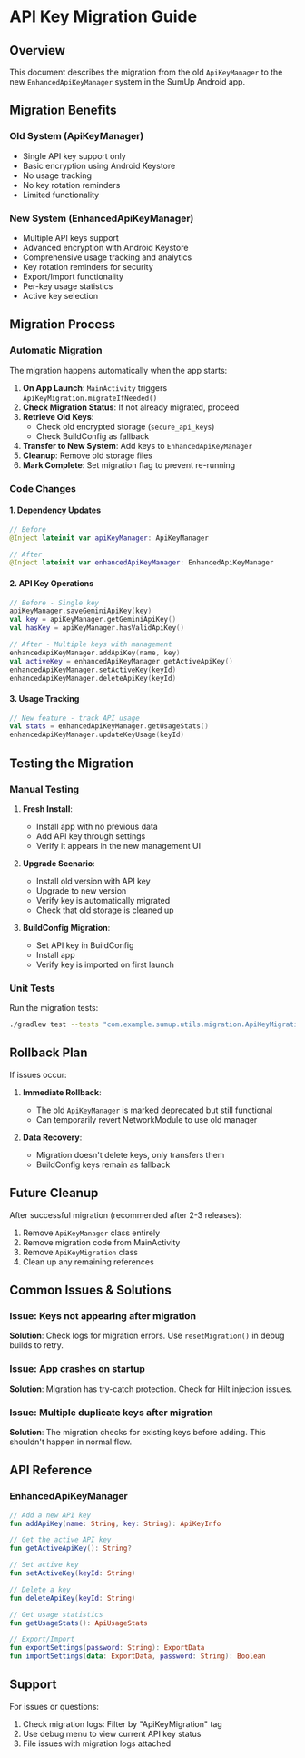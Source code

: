 # API Key Migration Guide

## Overview

This document describes the migration from the old `ApiKeyManager` to the new `EnhancedApiKeyManager` system in the SumUp Android app.

## Migration Benefits

### Old System (ApiKeyManager)
- Single API key support only
- Basic encryption using Android Keystore
- No usage tracking
- No key rotation reminders
- Limited functionality

### New System (EnhancedApiKeyManager)
- Multiple API keys support
- Advanced encryption with Android Keystore
- Comprehensive usage tracking and analytics
- Key rotation reminders for security
- Export/Import functionality
- Per-key usage statistics
- Active key selection

## Migration Process

### Automatic Migration

The migration happens automatically when the app starts:

1. **On App Launch**: `MainActivity` triggers `ApiKeyMigration.migrateIfNeeded()`
2. **Check Migration Status**: If not already migrated, proceed
3. **Retrieve Old Keys**: 
   - Check old encrypted storage (`secure_api_keys`)
   - Check BuildConfig as fallback
4. **Transfer to New System**: Add keys to `EnhancedApiKeyManager`
5. **Cleanup**: Remove old storage files
6. **Mark Complete**: Set migration flag to prevent re-running

### Code Changes

#### 1. Dependency Updates

```kotlin
// Before
@Inject lateinit var apiKeyManager: ApiKeyManager

// After
@Inject lateinit var enhancedApiKeyManager: EnhancedApiKeyManager
```

#### 2. API Key Operations

```kotlin
// Before - Single key
apiKeyManager.saveGeminiApiKey(key)
val key = apiKeyManager.getGeminiApiKey()
val hasKey = apiKeyManager.hasValidApiKey()

// After - Multiple keys with management
enhancedApiKeyManager.addApiKey(name, key)
val activeKey = enhancedApiKeyManager.getActiveApiKey()
enhancedApiKeyManager.setActiveKey(keyId)
enhancedApiKeyManager.deleteApiKey(keyId)
```

#### 3. Usage Tracking

```kotlin
// New feature - track API usage
val stats = enhancedApiKeyManager.getUsageStats()
enhancedApiKeyManager.updateKeyUsage(keyId)
```

## Testing the Migration

### Manual Testing

1. **Fresh Install**:
   - Install app with no previous data
   - Add API key through settings
   - Verify it appears in the new management UI

2. **Upgrade Scenario**:
   - Install old version with API key
   - Upgrade to new version
   - Verify key is automatically migrated
   - Check that old storage is cleaned up

3. **BuildConfig Migration**:
   - Set API key in BuildConfig
   - Install app
   - Verify key is imported on first launch

### Unit Tests

Run the migration tests:
```bash
./gradlew test --tests "com.example.sumup.utils.migration.ApiKeyMigrationTest"
```

## Rollback Plan

If issues occur:

1. **Immediate Rollback**:
   - The old `ApiKeyManager` is marked deprecated but still functional
   - Can temporarily revert NetworkModule to use old manager

2. **Data Recovery**:
   - Migration doesn't delete keys, only transfers them
   - BuildConfig keys remain as fallback

## Future Cleanup

After successful migration (recommended after 2-3 releases):

1. Remove `ApiKeyManager` class entirely
2. Remove migration code from MainActivity
3. Remove `ApiKeyMigration` class
4. Clean up any remaining references

## Common Issues & Solutions

### Issue: Keys not appearing after migration
**Solution**: Check logs for migration errors. Use `resetMigration()` in debug builds to retry.

### Issue: App crashes on startup
**Solution**: Migration has try-catch protection. Check for Hilt injection issues.

### Issue: Multiple duplicate keys after migration
**Solution**: The migration checks for existing keys before adding. This shouldn't happen in normal flow.

## API Reference

### EnhancedApiKeyManager

```kotlin
// Add a new API key
fun addApiKey(name: String, key: String): ApiKeyInfo

// Get the active API key
fun getActiveApiKey(): String?

// Set active key
fun setActiveKey(keyId: String)

// Delete a key
fun deleteApiKey(keyId: String)

// Get usage statistics
fun getUsageStats(): ApiUsageStats

// Export/Import
fun exportSettings(password: String): ExportData
fun importSettings(data: ExportData, password: String): Boolean
```

## Support

For issues or questions:
1. Check migration logs: Filter by "ApiKeyMigration" tag
2. Use debug menu to view current API key status
3. File issues with migration logs attached
